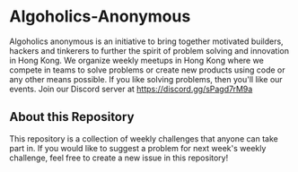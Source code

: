 # Algoholics-Anonymous
Algoholics anonymous is an initiative to bring together motivated builders, hackers and tinkerers to further the spirit of problem solving and innovation in Hong Kong. We organize weekly meetups in Hong Kong where we compete in teams to solve problems or create new products using code or any other means possible. If you like solving problems, then you'll like our events. Join our Discord server at https://discord.gg/sPagd7rM9a

## About this Repository
This repository is a collection of weekly challenges that anyone can take part in. If you would like to suggest a problem for next week's weekly challenge, feel free to create a new issue in this repository!
